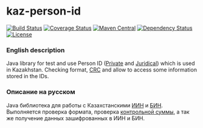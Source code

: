 kaz-person-id
=============

[![Build Status](https://travis-ci.org/valery1707/kaz-person-id.svg)](https://travis-ci.org/valery1707/kaz-person-id)
[![Coverage Status](https://coveralls.io/repos/valery1707/kaz-person-id/badge.svg)](https://coveralls.io/r/valery1707/kaz-person-id)
[![Maven Central](https://img.shields.io/maven-central/v/name.valery1707.kaz-person-id/kaz-person-id.svg)](https://maven-badges.herokuapp.com/maven-central/name.valery1707.kaz-person-id/kaz-person-id/)
[![Dependency Status](https://www.versioneye.com/user/projects/5565549563613000188a0900/badge.svg?style=flat)](https://www.versioneye.com/user/projects/5565549563613000188a0900)
[![License](https://img.shields.io/github/license/valery1707/kaz-person-id.svg)](http://opensource.org/licenses/MIT)

### English description

Java library for test and use Person ID ([Private](http://egov.kz/wps/portal/Content?contentPath=/egovcontent/passport_id_card/article/iin_info&lang=en) and [Juridical](http://egov.kz/wps/portal/Content?contentPath=/egovcontent/bus_business/for_businessmen/article/business_identification_number&lang=en)) which is used in Kazakhstan.
Checking format, [CRC](http://adilet.zan.kz/rus/docs/P070000406_#z9) and allow to access some information stored in the IDs.

### Описание на русском

Java библиотека для работы с Казахстанскими [ИИН](http://egov.kz/wps/portal/Content?contentPath=/egovcontent/passport_id_card/article/iin_info&lang=ru) и [БИН](http://egov.kz/wps/portal/Content?contentPath=/egovcontent/bus_business/for_businessmen/article/business_identification_number&lang=ru).
Выполняется проверка формата, проверка [контрольной суммы](http://adilet.zan.kz/rus/docs/P070000406_#z9), а так же получение данных зашифрованных в ИИН и БИН.
